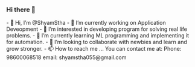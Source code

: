 ### Hi there 👋

<!--
**ShyamStha/ShyamStha** is a ✨ _special_ ✨ repository because its `README.md` (this file) appears on your GitHub profile.

Here are some ideas to get you started:

--!>

- 👋 Hi, I’m @ShyamStha
- 🔭 I’m currently working on Application Deveopment 
- 👀 I’m interested in developing program for solving real life problems.
- 🌱 I’m currently learning ML programming and implementing it for automation.
- 💞️ I’m looking to collaborate with newbies and learn and grow stronger.
- 📫 How to reach me ... You can contact me at: Phone: 98600068518 email: shyamstha055@gmail.com

